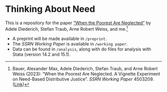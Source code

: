 # Thinking About Need

This is a repository for the paper [“When the Poorest Are Neglected”](https://dx.doi.org/10.2139/ssrn.4503209) by Adele Diederich, Stefan Traub, Arne Robert Weiss, and me.[^1]

- A preprint will be made available in `/preprint`.
- The _SSRN Working Paper_ is available in `/working paper`.
- Data can be found in `/analysis`, along with do files for analysis with Stata (version 14.2 and 15.1).

[^1]: Bauer, Alexander Max, Adele Diederich, Stefan Traub, and Arne Robert Weiss (2023): “When the Poorest Are Neglected. A Vignette Experiment on Need-Based Distributive Justice”. _SSRN Working Paper_ 4503209. ([Link](https://dx.doi.org/10.2139/ssrn.4503209))
